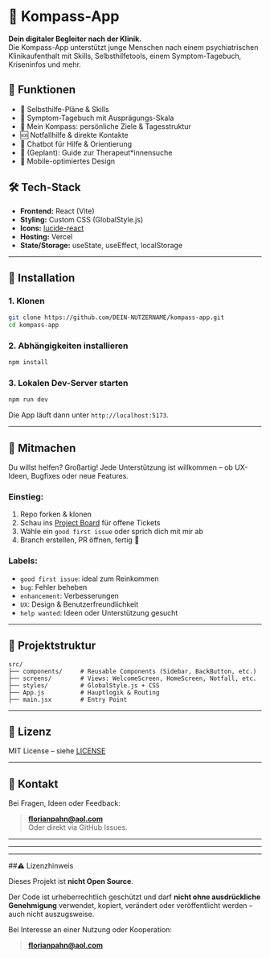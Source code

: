 # 🧭 Kompass-App

**Dein digitaler Begleiter nach der Klinik.**  
Die Kompass-App unterstützt junge Menschen nach einem psychiatrischen Klinikaufenthalt mit Skills, Selbsthilfetools, einem Symptom-Tagebuch, Kriseninfos und mehr.

## 🌟 Funktionen

- 🧠 Selbsthilfe-Pläne & Skills
- 📘 Symptom-Tagebuch mit Ausprägungs-Skala
- 📍 Mein Kompass: persönliche Ziele & Tagesstruktur
- 🆘 Notfallhilfe & direkte Kontakte
- 🤖 Chatbot für Hilfe & Orientierung
- 💬 (Geplant): Guide zur Therapeut*innensuche
- 📱 Mobile-optimiertes Design

## 🛠 Tech-Stack

- **Frontend:** React (Vite)
- **Styling:** Custom CSS (GlobalStyle.js)
- **Icons:** [lucide-react](https://lucide.dev/)
- **Hosting:** Vercel
- **State/Storage:** useState, useEffect, localStorage

---

## 🚀 Installation

### 1. Klonen
```bash
git clone https://github.com/DEIN-NUTZERNAME/kompass-app.git
cd kompass-app
```

### 2. Abhängigkeiten installieren
```bash
npm install
```

### 3. Lokalen Dev-Server starten
```bash
npm run dev
```

Die App läuft dann unter `http://localhost:5173`.

---

## 🤝 Mitmachen

Du willst helfen? Großartig! Jede Unterstützung ist willkommen – ob UX-Ideen, Bugfixes oder neue Features.

### Einstieg:

1. Repo forken & klonen
2. Schau ins [Project Board](https://github.com/pahnini/kompass-app/projects/1) für offene Tickets
3. Wähle ein `good first issue` oder sprich dich mit mir ab
4. Branch erstellen, PR öffnen, fertig 💪

### Labels:
- `good first issue`: ideal zum Reinkommen
- `bug`: Fehler beheben
- `enhancement`: Verbesserungen
- `UX`: Design & Benutzerfreundlichkeit
- `help wanted`: Ideen oder Unterstützung gesucht

---

## 📂 Projektstruktur

```
src/
├── components/     # Reusable Components (Sidebar, BackButton, etc.)
├── screens/        # Views: WelcomeScreen, HomeScreen, Notfall, etc.
├── styles/         # GlobalStyle.js + CSS
├── App.js          # Hauptlogik & Routing
├── main.jsx        # Entry Point
```

---

## 📜 Lizenz

MIT License – siehe [LICENSE](./LICENSE)  


---

## 📣 Kontakt

Bei Fragen, Ideen oder Feedback:  
> **florianpahn@aol.com**  
Oder direkt via GitHub Issues.

---
---
---

##⚠️ Lizenzhinweis

Dieses Projekt ist **nicht Open Source**.

Der Code ist urheberrechtlich geschützt und darf **nicht ohne ausdrückliche Genehmigung** verwendet, kopiert, verändert oder veröffentlicht werden – auch nicht auszugsweise.

Bei Interesse an einer Nutzung oder Kooperation:
> **florianpahn@aol.com**
